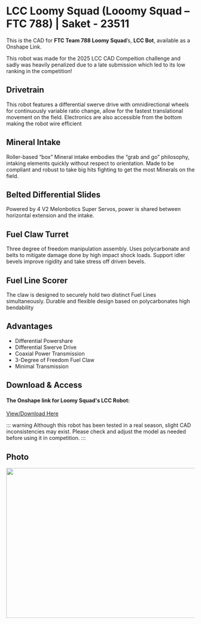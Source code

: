 # LCC Loomy Squad (Looomy Squad – FTC 788) | Saket - 23511

This is the CAD for **FTC Team 788 Loomy Squad**’s, **LCC Bot**, available as a Onshape Link.

This robot was made for the 2025 LCC CAD Compeition challenge and sadly was heavily penalized due to a late submission which led to its low ranking in the competition!

## Drivetrain

This robot features a differential swerve drive with omnidirectional wheels for continuously variable ratio change, allow for the fastest translational movement on the field. Electronics are also accessible from the bottom making the robot wire efficient

## Mineral Intake

Roller-based “box” Mineral intake embodies the “grab and go” philosophy, intaking elements quickly without respect to orientation. Made to be compliant and robust to take big hits fighting to get the most Minerals on the field.

## Belted Differential Slides

Powered by 4 V2 Melonbotics Super Servos, power is shared between horizontal extension and the intake.

## Fuel Claw Turret

Three degree of freedom manipulation assembly. Uses polycarbonate and belts to mitigate damage done by high impact shock loads. Support idler bevels improve rigidity and take stress off driven bevels.

## Fuel Line Scorer

The claw is designed to securely hold two distinct Fuel Lines simultaneously. Durable and flexible design based on polycarbonates high bendability

## Advantages

- Differential Powershare
- Differential Swerve Drive
- Coaxial Power Transmission
- 3-Degree of Freedom Fuel Claw
- Minimal Transmission

## Download & Access

#### The Onshape link for Loomy Squad's LCC Robot:

[View/Download Here](https://cad.onshape.com/documents/f9edc7d2e720ea86e4e3997f/w/e9e7b7ad4a827477f1f358b1/e/897cd1fa3206b87e7a2f8f9f)

::: warning
Although this robot has been tested in a real season, slight CAD inconsistencies may exist. Please check and adjust the model as needed before using it in competition.
:::

## Photo

<style>img{border: 4px #1b1b1f;}</style>
<img height="400" src="/images/loomysquad.png" width="600"/>